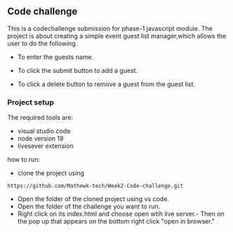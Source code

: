 ## Code challenge
This is a codechallenge submission for phase-1 javascript module. The project is about creating a simple event guest list manager,which allows the user to do the following.

- To enter the guests name.

- To click the submit button to add a guest.

- To click a delete button to remove a guest from the guest list.

### Project setup
The required tools are:

- visual studio code
- node version 18
- livesever extension

how to run:

- clone the project using
```
https://github.com/Mathewk-tech/Week2-Code-challenge.git
```
- Open the folder of the cloned project using vs code.
- Open the folder of the challenge you want to run.
- Right click on its index.html and choose open wtih live server.- Then on the pop up that appears on the bottom right click "open in browser."

